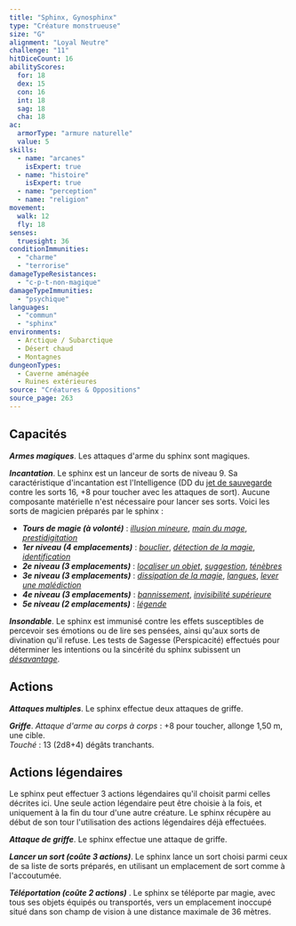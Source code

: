 ```yaml
---
title: "Sphinx, Gynosphinx"
type: "Créature monstrueuse"
size: "G"
alignment: "Loyal Neutre"
challenge: "11"
hitDiceCount: 16
abilityScores:
  for: 18
  dex: 15
  con: 16
  int: 18
  sag: 18
  cha: 18
ac:
  armorType: "armure naturelle"
  value: 5
skills:
  - name: "arcanes"
    isExpert: true
  - name: "histoire"
    isExpert: true
  - name: "perception"
  - name: "religion"
movement:
  walk: 12
  fly: 18
senses:
  truesight: 36
conditionImmunities:
  - "charme"
  - "terrorise"
damageTypeResistances:
  - "c-p-t-non-magique"
damageTypeImmunities:
  - "psychique"
languages:
  - "commun"
  - "sphinx"
environments:
  - Arctique / Subarctique
  - Désert chaud
  - Montagnes
dungeonTypes:
  - Caverne aménagée
  - Ruines extérieures
source: "Créatures & Oppositions"
source_page: 263
---
```

## Capacités
_**Armes magiques**_. Les attaques d'arme du sphinx sont magiques.

_**Incantation**_. Le sphinx est un lanceur de sorts de niveau 9. Sa caractéristique d'incantation est l'Intelligence (DD du [jet de sauvegarde](/utiliser-les-caracteristiques/#jets-de-sauvegarde) contre les sorts 16, +8 pour toucher avec les attaques de sort). Aucune composante matérielle n'est nécessaire pour lancer ses sorts. Voici les sorts de magicien préparés par le sphinx :
* _**Tours de magie (à volonté)**_ : [_illusion mineure_](/grimoire/illusion-mineure/), [_main du mage_](/grimoire/main-du-mage/), [_prestidigitation_](/grimoire/prestidigitation/)
* _**1er niveau (4 emplacements)**_ : [_bouclier_](/grimoire/bouclier/), [_détection de la magie_](/grimoire/detection-de-la-magie/), [_identification_](/grimoire/identification/)
* _**2e niveau (3 emplacements)**_ : [_localiser un objet_](/grimoire/localiser-un-objet/), [_suggestion_](/grimoire/suggestion/), [_ténèbres_](/grimoire/tenebres/)
* _**3e niveau (3 emplacements)**_ : [_dissipation de la magie_](/grimoire/dissipation-de-la-magie/), [_langues_](/grimoire/langues/), [_lever une malédiction_](/grimoire/lever-une-malediction/)
* _**4e niveau (3 emplacements)**_ : [_bannissement_](/grimoire/bannissement/), [_invisibilité supérieure_](/grimoire/invisibilite-superieure/)
* _**5e niveau (2 emplacements)**_ : [_légende_](/grimoire/legende/)

_**Insondable**_. Le sphinx est immunisé contre les effets susceptibles de percevoir ses émotions ou de lire ses pensées, ainsi qu'aux sorts de divination qu'il refuse. Les tests de Sagesse (Perspicacité) effectués pour déterminer les intentions ou la sincérité du sphinx subissent un [_désavantage_](/utiliser-les-caracteristiques/#avantage-et-desavantage).

## Actions
_**Attaques multiples**_. Le sphinx effectue deux attaques de griffe.

_**Griffe**_. _Attaque d'arme au corps à corps_ : +8 pour toucher, allonge 1,50 m, une cible.  
_Touché_ : 13 (2d8+4) dégâts tranchants.

## Actions légendaires
Le sphinx peut effectuer 3 actions légendaires qu'il choisit parmi celles décrites ici. Une seule action légendaire peut être choisie à la fois, et uniquement à la fin du tour d'une autre créature. Le sphinx récupère au début de son tour l'utilisation des actions légendaires déjà effectuées.

_**Attaque de griffe**_. Le sphinx effectue une attaque de griffe.

_**Lancer un sort (coûte 3 actions)**_. Le sphinx lance un sort choisi parmi ceux de sa liste de sorts préparés, en utilisant un emplacement de sort comme à l'accoutumée.

***Téléportation (coûte 2 actions)*** . Le sphinx se téléporte par magie, avec tous ses objets équipés ou transportés, vers un emplacement inoccupé situé dans son champ de vision à une distance maximale de 36 mètres.
